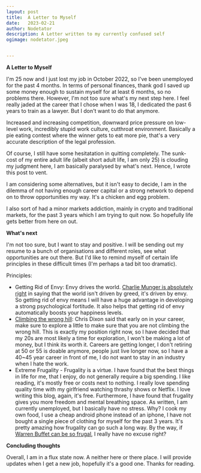 ```yaml
---
layout: post
title:	A Letter to Myself
date:	2023-02-21
author:	Nodetator
description: A Letter written to my currently confused self
ogimage: nodetator.jpeg


---
```

**A Letter to Myself**

I'm 25 now and I just lost my job in October 2022, so I've been unemployed for the past 4 months. In terms of personal finances, thank god I saved up some money enough to sustain myself for at least 6 months, so no problems there. However, I'm not too sure what's my next step here. I feel really jaded at the career that I chose when I was 18, I dedicated the past 6 years to train as a lawyer. But I don't want to do that anymore.

Increased and increasing competition, downward price pressure on low-level work, incredibly stupid work culture, cutthroat environment. Basically a pie eating contest where the winner gets to eat more pie, that's a very accurate description of the legal profession.

Of course, I still have some hesitatation in quitting completely. The sunk-cost of my entire adult life (albeit short adult life, I am only 25) is clouding my judgment here, I am basically paralysed by what's next. Hence, I wrote this post to vent. 

I am considering some alternatives, but it isn't easy to decide, I am in the dilemma of not having enough career capital or a strong network to depend on to throw opportunities my way. It's a chicken and egg problem. 

I also sort of had a minor markets addiction, mainly in crypto and traditional markets, for the past 3 years which I am trying to quit now. So hopefully life gets better from here on out. 

**What's next**

I'm not too sure, but I want to stay and positive. I will be sending out my resume to a bunch of organisations and different roles, see what opportunities are out there. But I'd like to remind myself of certain life principles in these difficult times (I'm perhaps a tad bit too dramatic).

Principles:
- Getting Rid of Envy: Envy drives the world. [Charlie Munger is absolutely right](https://www.cnbc.com/2022/12/10/billionaire-charlie-munger-world-is-driven-by-envy-not-greed.html) in saying that the world isn't driven by greed, it's driven by envy. So getting rid of envy means I will have a huge advantage in developing a strong psychological fortitude. It also helps that getting rid of envy automatically boosts your happiness levels. 
- [Climbing the wrong hill](https://cdixon.org/2009/09/19/climbing-the-wrong-hill): Chris Dixon said that early on in your career, make sure to explore a little to make sure that you are not climbing the wrong hill. This is exactly my position right now, so I have decided that my 20s are most likely a time for exploration, I won't be making a lot of money, but I think its worth it. Careers are getting longer, I don't retiring at 50 or 55 is doable anymore, people just live longer now, so I have a 40~45 year career in front of me, I do not want to stay in an industry when I hate the work.
- Extreme Frugality - Frugality is a virtue. I have found that the best things in life for me, that I enjoy, do not generally require a big spending. I like reading, it's mostly free or costs next to nothing. I really love spending quality time with my girlfriend watching thrashy shows or Netflix. I love writing this blog, again, it's free. Furthermore, I have found that frugality gives you more freedom and mental breathing space. As written, I am currently unemployed, but I basically have no stress. Why? I cook my own food, I use a cheap android phone instead of an iphone, I have not bought a single piece of clothing for myself for the past 3 years. It's pretty amazing how frugality can go such a long way. By the way, if [Warren Buffet can be so frugal](https://www.cnbc.com/2017/02/03/9-of-warren-buffetts-funniest-and-most-frugal-quirks.html), I really have no excuse right?

**Concluding thoughts**

Overall, I am in a flux state now. A neither here or there place. I will provide updates when I get a new job, hopefully it's a good one. Thanks for reading.








